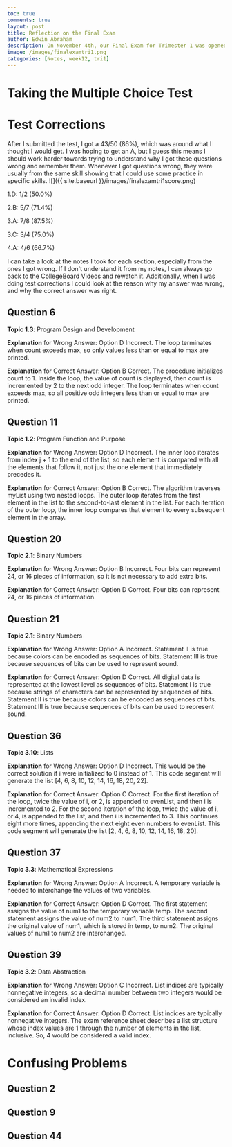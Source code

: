 ```yaml
---
toc: true
comments: true
layout: post
title: Reflection on the Final Exam
author: Edwin Abraham
description: On November 4th, our Final Exam for Trimester 1 was opened and it was a Multiple Choice Test on CollegeBoard with 50 Questions and this is my reflection as well as any test corrections
image: /images/finalexamtri1.png
categories: [Notes, week12, tri1]
---
```


# Taking the Multiple Choice Test

# Test Corrections
After I submitted the test, I got a 43/50 (86%), which was around what I thought I would get. I was hoping to get an A, but I guess this means I should work harder towards trying to understand why I got these questions wrong and remember them. Whenever I got questions wrong, they were usually from the same skill showing that I could use some practice in specific skills.
![]({{ site.baseurl }}/images/finalexamtri1score.png)

1.D: 1/2 (50.0%)

2.B: 5/7 (71.4%)

3.A: 7/8 (87.5%)

3.C: 3/4 (75.0%)

4.A: 4/6 (66.7%)

I can take a look at the notes I took for each section, especially from the ones I got wrong. If I don't understand it from my notes, I can always go back to the CollegeBoard Videos and rewatch it. Additionally, when I was doing test corrections I could look at the reason why my answer was wrong, and why the correct answer was right.

## Question 6
**Topic 1.3**: Program Design and Development

**Explanation** for Wrong Answer: Option D
Incorrect. The loop terminates when count exceeds max, so only values less than or equal to max are printed.

**Explanation** for Correct Answer: Option B
Correct. The procedure initializes count to 1. Inside the loop, the value of count is displayed, then count is incremented by 2 to the next odd integer. The loop terminates when count exceeds max, so all positive odd integers less than or equal to max are printed.

## Question 11
**Topic 1.2**: Program Function and Purpose

**Explanation** for Wrong Answer: Option D
Incorrect. The inner loop iterates from index j + 1 to the end of the list, so each element is compared with all the elements that follow it, not just the one element that immediately precedes it.

**Explanation** for Correct Answer: Option B
Correct. The algorithm traverses myList using two nested loops. The outer loop iterates from the first element in the list to the second-to-last element in the list. For each iteration of the outer loop, the inner loop compares that element to every subsequent element in the array.

## Question 20
**Topic 2.1**: Binary Numbers

**Explanation** for Wrong Answer: Option B
Incorrect. Four bits can represent 24, or 16 pieces of information, so it is not necessary to add extra bits.

**Explanation** for Correct Answer: Option D
Correct. Four bits can represent 24, or 16 pieces of information.

## Question 21
**Topic 2.1**: Binary Numbers

**Explanation** for Wrong Answer: Option A
Incorrect. Statement II is true because colors can be encoded as sequences of bits. Statement III is true because sequences of bits can be used to represent sound.

**Explanation** for Correct Answer: Option D
Correct. All digital data is represented at the lowest level as sequences of bits. Statement I is true because strings of characters can be represented by sequences of bits. Statement II is true because colors can be encoded as sequences of bits. Statement III is true because sequences of bits can be used to represent sound.

## Question 36
**Topic 3.10**: Lists

**Explanation** for Wrong Answer: Option D
Incorrect. This would be the correct solution if i were initialized to 0 instead of 1. This code segment will generate the list [4, 6, 8, 10, 12, 14, 16, 18, 20, 22].

**Explanation** for Correct Answer: Option C
Correct. For the first iteration of the loop, twice the value of i, or 2, is appended to evenList, and then i is incremented to 2. For the second iteration of the loop, twice the value of i, or 4, is appended to the list, and then i is incremented to 3. This continues eight more times, appending the next eight even numbers to evenList. This code segment will generate the list [2, 4, 6, 8, 10, 12, 14, 16, 18, 20].

## Question 37
**Topic 3.3**: Mathematical Expressions

**Explanation** for Wrong Answer: Option A
Incorrect. A temporary variable is needed to interchange the values of two variables.

**Explanation** for Correct Answer: Option D
Correct. The first statement assigns the value of num1 to the temporary variable temp. The second statement assigns the value of num2 to num1. The third statement assigns the original value of num1, which is stored in temp, to num2. The original values of num1 to num2 are interchanged.

## Question 39
**Topic 3.2**: Data Abstraction

**Explanation** for Wrong Answer: Option C
Incorrect. List indices are typically nonnegative integers, so a decimal number between two integers would be considered an invalid index.

**Explanation** for Correct Answer: Option D
Correct. List indices are typically nonnegative integers. The exam reference sheet describes a list structure whose index values are 1 through the number of elements in the list, inclusive. So, 4 would be considered a valid index.

# Confusing Problems

## Question 2

## Question 9

## Question 44


